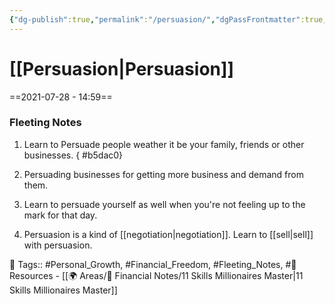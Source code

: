 ```yaml
---
{"dg-publish":true,"permalink":"/persuasion/","dgPassFrontmatter":true,"noteIcon":"1","created":"2023-11-14T21:08:43.783+05:30","updated":"2023-12-15T03:01:50.772+05:30"}
---
```


# [[Persuasion\|Persuasion]]
==2021-07-28 - 14:59==
### Fleeting Notes
1. Learn to Persuade people weather it be your family, friends or other businesses.
{ #b5dac0}

2. Persuading businesses for getting more business and demand from them.
3. Learn to persuade yourself as well when you're not feeling up to the mark for that day.
4. Persuasion is a kind of [[negotiation\|negotiation]]. Learn to [[sell\|sell]] with persuasion.

🧶 Tags:: #Personal_Growth, #Financial_Freedom, #Fleeting_Notes, #🌱  
Resources - [[🌍 Areas/💸 Financial Notes/11 Skills Millionaires Master\|11 Skills Millionaires Master]]